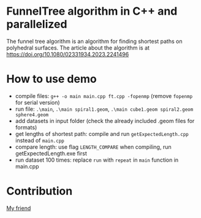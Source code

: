 # FunnelTree algorithm in C++ and parallelized
The funnel tree algorithm is an algorithm for finding shortest paths on polyhedral surfaces. The article about the algorithm is at https://doi.org/10.1080/02331934.2023.2241496

# How to use demo
- compile files: `g++ -o main main.cpp ft.cpp -fopenmp` (remove `fopenmp` for serial version)
- run file: `.\main`, `.\main spiral1.geom`, `.\main cube1.geom spiral2.geom sphere4.geom`
- add datasets in input folder (check the already included .geom files for formats)
- get lengths of shortest path: compile and run `getExpectedLength.cpp` instead of `main.cpp`
- compare length: use flag `LENGTH_COMPARE` when compiling, run getExpectedLength.exe first
- run dataset 100 times: replace `run` with `repeat` in `main` function in main.cpp

# Contribution
[My friend](https://github.com/BanAnA9205)
